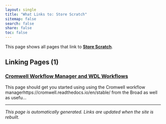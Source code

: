 ```yaml
---
layout: single
title: "What Links to: Store Scratch"
sitemap: false
search: false
share: false
toc: false
---
```


This page shows all pages that link to **[Store Scratch](/scicomputing/store_scratch/)**.

## Linking Pages (1)

### [Cromwell Workflow Manager and WDL Workflows](/compdemos/Cromwell/)

This page should get you started using using the Cromwell workflow managerhttps://cromwell.readthedocs.io/en/stable/ from the Broad as well as usefu...

---


*This page is automatically generated. Links are updated when the site is rebuilt.*
